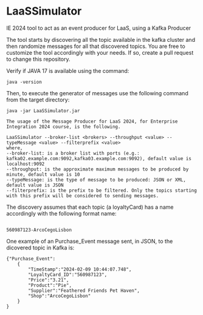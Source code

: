 # LaaSSimulator
IE 2024 tool to act as an event producer for LaaS, using a Kafka Producer 

The tool starts by discovering all the topic available in the kafka cluster and then randomize messages for all that discovered topics.
You are free to customize the tool accordingly with your needs. If so, create a pull request to change this repository.

Verify if JAVA 17 is available using the command: 

```
java -version
```

Then, to execute the generator of messages use the following command from the target directory:
```
java -jar LaaSSimulator.jar 
```
```
The usage of the Message Producer for LaaS 2024, for Enterprise Integration 2024 course, is the following.

LaaSSimulator --broker-list <brokers> --throughput <value> --typeMessage <value> --filterprefix <value> 
where, 
--broker-list: is a broker list with ports (e.g.: kafka02.example.com:9092,kafka03.example.com:9092), default value is localhost:9092
--throughput: is the approximate maximum messages to be produced by minute, default value is 10
--typeMessage: is the type of message to be produced: JSON or XML, default value is JSON
--filterprefix: is the prefix to be filtered. Only the topics starting with this prefix will be considered to sending messages.
```
The discovery assumes that each topic (a loyaltyCard) has a name accordingly with the following format name:
```

560987123-ArcoCegoLisbon
```
One example of an Purchase_Event message sent, in JSON, to the dicovered topic in Kafka is:
```
{"Purchase_Event":
	{
		"TimeStamp":"2024-02-09 10:44:07.748",
		"LoyaltyCard_ID":"560987123",
		"Price":"3.21",
		"Product":"Pie",
		"Supplier":"Feathered Friends Pet Haven",
		"Shop":"ArcoCegoLisbon"
	}
}
```
